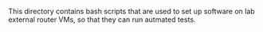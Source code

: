 This directory contains bash scripts that are used to
set up software on lab external router VMs, so that
they can run autmated tests.
